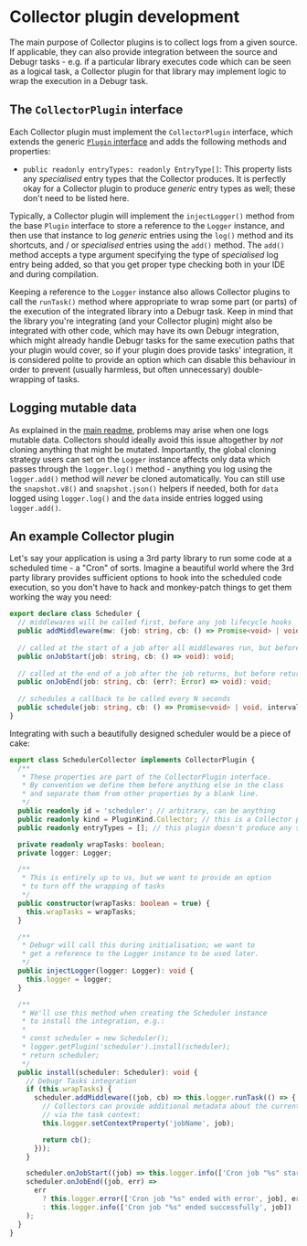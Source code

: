 # Collector plugin development

The main purpose of Collector plugins is to collect logs from a given
source. If applicable, they can also provide integration between the source
and Debugr tasks - e.g. if a particular library executes code which can be
seen as a logical task, a Collector plugin for that library may implement
logic to wrap the execution in a Debugr task.

## The `CollectorPlugin` interface

Each Collector plugin must implement the `CollectorPlugin` interface, which
extends the generic [`Plugin` interface] and adds the following methods and properties:

 - `public readonly entryTypes: readonly EntryType[]`: This property lists any _specialised_
   entry types that the Collector produces. It is perfectly okay for a Collector plugin to produce
   _generic_ entry types as well; these don't need to be listed here.

Typically, a Collector plugin will implement the `injectLogger()` method from the base `Plugin`
interface to store a reference to the `Logger` instance, and then use that instance to log _generic_
entries using the `log()` method and its shortcuts, and / or _specialised_ entries using the `add()` method.
The `add()` method accepts a type argument specifying the type of _specialised_ log entry being added,
so that you get proper type checking both in your IDE and during compilation.

Keeping a reference to the `Logger` instance also allows Collector plugins to call the `runTask()` method
where appropriate to wrap some part (or parts) of the execution of the integrated library into a Debugr task.
Keep in mind that the library you're integrating (and your Collector plugin) might also be integrated with
other code, which may have its own Debugr integration, which might already handle Debugr tasks for the same
execution paths that your plugin would cover, so if your plugin does provide tasks' integration, it is
considered polite to provide an option which can disable this behaviour in order to prevent (usually harmless,
but often unnecessary) double-wrapping of tasks.

## Logging mutable data

As explained in the [main readme], problems may arise when one logs mutable data. Collectors should ideally
avoid this issue altogether by _not_ cloning anything that might be mutated. Importantly, the global cloning
strategy users can set on the `Logger` instance affects only data which passes through the `logger.log()`
method - anything you log using the `logger.add()` method will _never_ be cloned automatically. You can still
use the `snapshot.v8()` and `snapshot.json()` helpers if needed, both for `data` logged using `logger.log()`
and the `data` inside entries logged using `logger.add()`.

## An example Collector plugin

Let's say your application is using a 3rd party library to run some code at a scheduled time - a "Cron"
of sorts. Imagine a beautiful world where the 3rd party library provides sufficient options to hook into
the scheduled code execution, so you don't have to hack and monkey-patch things to get them working
the way you need:

```typescript
export declare class Scheduler {
  // middlewares will be called first, before any job lifecycle hooks
  public addMiddleware(mw: (job: string, cb: () => Promise<void> | void) => Promise<void> | void): void;
  
  // called at the start of a job after all middlewares run, but before the job itself runs
  public onJobStart(job: string, cb: () => void): void;
  
  // called at the end of a job after the job returns, but before returning to middlewares
  public onJobEnd(job: string, cb: (err?: Error) => void): void;
  
  // schedules a callback to be called every N seconds
  public schedule(job: string, cb: () => Promise<void> | void, interval: number): void;
}
```

Integrating with such a beautifully designed scheduler would be a piece of cake:

```typescript
export class SchedulerCollector implements CollectorPlugin {
  /**
   * These properties are part of the CollectorPlugin interface.
   * By convention we define them before anything else in the class
   * and separate them from other properties by a blank line.
   */
  public readonly id = 'scheduler'; // arbitrary, can be anything
  public readonly kind = PluginKind.Collector; // this is a Collector plugin after all
  public readonly entryTypes = []; // this plugin doesn't produce any specialised entries, only generic

  private readonly wrapTasks: boolean;
  private logger: Logger;

  /**
   * This is entirely up to us, but we want to provide an option
   * to turn off the wrapping of tasks
   */
  public constructor(wrapTasks: boolean = true) {
    this.wrapTasks = wrapTasks;
  }

  /**
   * Debugr will call this during initialisation; we want to
   * get a reference to the Logger instance to be used later.
   */
  public injectLogger(logger: Logger): void {
    this.logger = logger;
  }

  /**
   * We'll use this method when creating the Scheduler instance
   * to install the integration, e.g.:
   * 
   * const scheduler = new Scheduler();
   * logger.getPlugin('scheduler').install(scheduler);
   * return scheduler;
   */
  public install(scheduler: Scheduler): void {
    // Debugr Tasks integration
    if (this.wrapTasks) {
      scheduler.addMiddleware((job, cb) => this.logger.runTask(() => {
        // Collectors can provide additional metadata about the current task
        // via the task context:
        this.logger.setContextProperty('jobName', job);

        return cb();
      }));
    }

    scheduler.onJobStart((job) => this.logger.info(['Cron job "%s" started', job]));
    scheduler.onJobEnd((job, err) =>
      err
        ? this.logger.error(['Cron job "%s" ended with error', job], err)
        : this.logger.info(['Cron job "%s" ended successfully', job])
    );
  }
}
```


[`Plugin` interface]: ./general.md#plugin-types
[main readme]: ../README.md#logging-mutable-data
